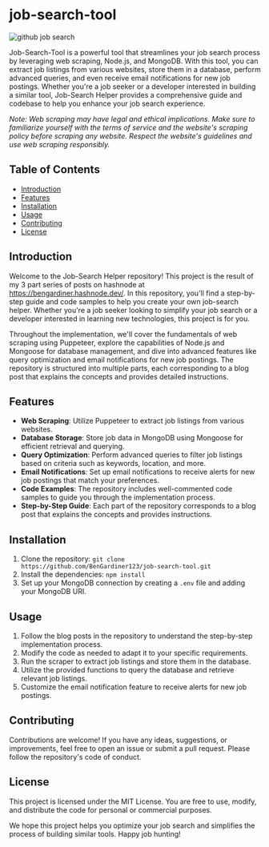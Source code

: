 # job-search-tool
![github job search](https://github.com/BenGardiner123/job-search-tool/assets/61527372/c6c3f61e-bf34-4d61-88f4-56150c1b9fed)

Job-Search-Tool is a powerful tool that streamlines your job search process by leveraging web scraping, Node.js, and MongoDB. With this tool, you can extract job listings from various websites, store them in a database, perform advanced queries, and even receive email notifications for new job postings. Whether you're a job seeker or a developer interested in building a similar tool, Job-Search Helper provides a comprehensive guide and codebase to help you enhance your job search experience.

*Note: Web scraping may have legal and ethical implications. Make sure to familiarize yourself with the terms of service and the website's scraping policy before scraping any website. Respect the website's guidelines and use web scraping responsibly.*


## Table of Contents

- [Introduction](#introduction)
- [Features](#features)
- [Installation](#installation)
- [Usage](#usage)
- [Contributing](#contributing)
- [License](#license)

## Introduction

Welcome to the Job-Search Helper repository! This project is the result of my 3 part series of posts on hashnode at https://bengardiner.hashnode.dev/. In this repository, you'll find a step-by-step guide and code samples to help you create your own job-search helper. Whether you're a job seeker looking to simplify your job search or a developer interested in learning new technologies, this project is for you.

Throughout the implementation, we'll cover the fundamentals of web scraping using Puppeteer, explore the capabilities of Node.js and Mongoose for database management, and dive into advanced features like query optimization and email notifications for new job postings. The repository is structured into multiple parts, each corresponding to a blog post that explains the concepts and provides detailed instructions.

## Features

- **Web Scraping**: Utilize Puppeteer to extract job listings from various websites.
- **Database Storage**: Store job data in MongoDB using Mongoose for efficient retrieval and querying.
- **Query Optimization**: Perform advanced queries to filter job listings based on criteria such as keywords, location, and more.
- **Email Notifications**: Set up email notifications to receive alerts for new job postings that match your preferences.
- **Code Examples**: The repository includes well-commented code samples to guide you through the implementation process.
- **Step-by-Step Guide**: Each part of the repository corresponds to a blog post that explains the concepts and provides instructions.

## Installation

1. Clone the repository: `git clone https://github.com/BenGardiner123/job-search-tool.git`
2. Install the dependencies: `npm install`
3. Set up your MongoDB connection by creating a `.env` file and adding your MongoDB URI.

## Usage

1. Follow the blog posts in the repository to understand the step-by-step implementation process.
2. Modify the code as needed to adapt it to your specific requirements.
3. Run the scraper to extract job listings and store them in the database.
4. Utilize the provided functions to query the database and retrieve relevant job listings.
5. Customize the email notification feature to receive alerts for new job postings.

## Contributing

Contributions are welcome! If you have any ideas, suggestions, or improvements, feel free to open an issue or submit a pull request. Please follow the repository's code of conduct.

## License

This project is licensed under the MIT License. You are free to use, modify, and distribute the code for personal or commercial purposes.

We hope this project helps you optimize your job search and simplifies the process of building similar tools. Happy job hunting!

